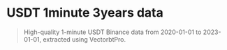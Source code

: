 # USDT 1minute 3years data

> High-quality 1-minute USDT Binance data from 2020-01-01 to 2023-01-01, extracted  using VectorbtPro.
